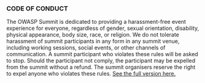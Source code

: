 ---
---

### CODE OF CONDUCT
The OWASP Summit is dedicated to providing a harassment-free event experience for everyone, regardless of gender, sexual orientation, disability, physical appearance, body size, race, or religion. We do not tolerate harassment of summit participants in any form in any summit venue, including working sessions, social events, or other channels of communication. A summit participant who violates these rules will be asked to stop. Should the participant not comply, the participant may be expelled from the summit without a refund. The summit organisers reserve the right to expel anyone who violates these rules. [See the full version here.](CoC.html)
